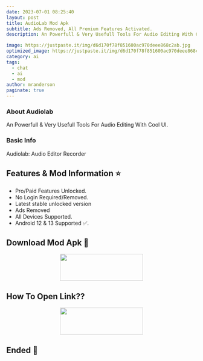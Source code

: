 ```yaml
---
date: 2023-07-01 08:25:40
layout: post
title: AudioLab Mod Apk
subtitle: Ads Removed, All Premium Features Activated.
description: An Powerfull & Very Usefull Tools For Audio Editing With Cool UI.

image: https://justpaste.it/img/d6d170f78f851600ac970deee868c2ab.jpg
optimized_image: https://justpaste.it/img/d6d170f78f851600ac970deee868c2ab.jpg
category: ai
tags:
  - chat
  - ai
  - mod
author: mranderson
paginate: true
---
```


### About Audiolab
An Powerfull & Very Usefull Tools For Audio Editing With Cool UI.

### Basic Info
Audiolab: Audio Editor Recorder

<!--page-->

## Features & Mod Information ⭐

- Pro/Paid Features Unlocked.
- No Login Required/Removed.
- Latest stable unlocked version
- Ads Removed 
- All Devices Supported.
- Android 12 & 13 Supported ✅.

## Download Mod Apk 📩

<p align="center"><a href="https://9qr.de/2Q6Yy4"><img src="https://img.shields.io/badge/Download-Now-black?&style=for-the-badge&logo=download" width="220" height="70.45"></a></p>


## How To Open Link??

<p align="center"><a href="https://t.me/HowToRedirect/5"><img src="https://img.shields.io/badge/HowToOpen-Link-black?&style=for-the-badge&logo=telegram" width="220" height="70.45"></a></p>

## Ended 👀